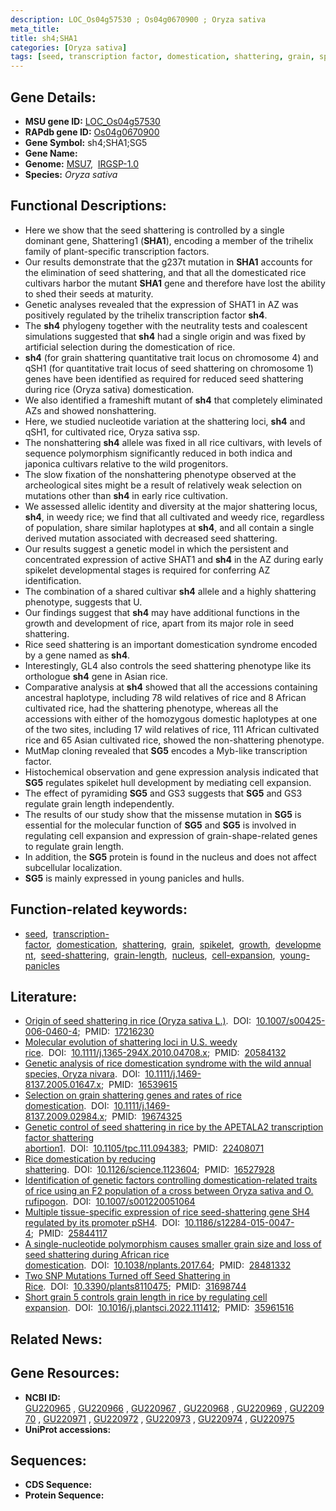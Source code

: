 ```yaml
---
description: LOC_Os04g57530 ; Os04g0670900 ; Oryza sativa
meta_title:
title: sh4;SHA1
categories: [Oryza sativa]
tags: [seed, transcription factor, domestication, shattering, grain, spikelet, growth, development, seed shattering, grain length, nucleus, cell expansion, young panicles]
---
```


## Gene Details:
- **MSU gene ID:** [LOC_Os04g57530](http://rice.uga.edu/cgi-bin/ORF_infopage.cgi?orf=LOC_Os04g57530)  
- **RAPdb gene ID:** [Os04g0670900](https://rapdb.dna.affrc.go.jp/locus/?name=Os04g0670900)  
- **Gene Symbol:** sh4;SHA1;SG5
- **Gene Name:**
- **Genome:**  [MSU7](http://rice.uga.edu/),&nbsp;&nbsp;[IRGSP-1.0](https://rapdb.dna.affrc.go.jp/download/irgsp1.html)
- **Species:** *Oryza sativa*

## Functional Descriptions:
   - Here we show that the seed shattering is controlled by a single dominant gene, Shattering1 (**SHA1**), encoding a member of the trihelix family of plant-specific transcription factors.
   - Our results demonstrate that the g237t mutation in **SHA1** accounts for the elimination of seed shattering, and that all the domesticated rice cultivars harbor the mutant **SHA1** gene and therefore have lost the ability to shed their seeds at maturity.
   - Genetic analyses revealed that the expression of SHAT1 in AZ was positively regulated by the trihelix transcription factor **sh4**.
   - The **sh4** phylogeny together with the neutrality tests and coalescent simulations suggested that **sh4** had a single origin and was fixed by artificial selection during the domestication of rice.
   - **sh4** (for grain shattering quantitative trait locus on chromosome 4) and qSH1 (for quantitative trait locus of seed shattering on chromosome 1) genes have been identified as required for reduced seed shattering during rice (Oryza sativa) domestication.
   - We also identified a frameshift mutant of **sh4** that completely eliminated AZs and showed nonshattering.
   - Here, we studied nucleotide variation at the shattering loci, **sh4** and qSH1, for cultivated rice, Oryza sativa ssp.
   - The nonshattering **sh4** allele was fixed in all rice cultivars, with levels of sequence polymorphism significantly reduced in both indica and japonica cultivars relative to the wild progenitors.
   - The slow fixation of the nonshattering phenotype observed at the archeological sites might be a result of relatively weak selection on mutations other than **sh4** in early rice cultivation.
   - We assessed allelic identity and diversity at the major shattering locus, **sh4**, in weedy rice; we find that all cultivated and weedy rice, regardless of population, share similar haplotypes at **sh4**, and all contain a single derived mutation associated with decreased seed shattering.
   - Our results suggest a genetic model in which the persistent and concentrated expression of active SHAT1 and **sh4** in the AZ during early spikelet developmental stages is required for conferring AZ identification.
   - The combination of a shared cultivar **sh4** allele and a highly shattering phenotype, suggests that U.
   - Our findings suggest that **sh4** may have additional functions in the growth and development of rice, apart from its major role in seed shattering.
   - Rice seed shattering is an important domestication syndrome encoded by a gene named as **sh4**.
   - Interestingly, GL4 also controls the seed shattering phenotype like its orthologue **sh4** gene in Asian rice.
   - Comparative analysis at **sh4** showed that all the accessions containing ancestral haplotype, including 78 wild relatives of rice and 8 African cultivated rice, had the shattering phenotype, whereas all the accessions with either of the homozygous domestic haplotypes at one of the two sites, including 17 wild relatives of rice, 111 African cultivated rice and 65 Asian cultivated rice, showed the non-shattering phenotype.
   - MutMap cloning revealed that **SG5** encodes a Myb-like transcription factor.
   - Histochemical observation and gene expression analysis indicated that **SG5** regulates spikelet hull development by mediating cell expansion.
   - The effect of pyramiding **SG5** and GS3 suggests that **SG5** and GS3 regulate grain length independently.
   - The results of our study show that the missense mutation in **SG5** is essential for the molecular function of **SG5** and **SG5** is involved in regulating cell expansion and expression of grain-shape-related genes to regulate grain length.
   - In addition, the **SG5** protein is found in the nucleus and does not affect subcellular localization.
   - **SG5** is mainly expressed in young panicles and hulls.

## Function-related keywords:
   - [seed](/tags/seed/),&nbsp;&nbsp;[transcription-factor](/tags/transcription-factor/),&nbsp;&nbsp;[domestication](/tags/domestication/),&nbsp;&nbsp;[shattering](/tags/shattering/),&nbsp;&nbsp;[grain](/tags/grain/),&nbsp;&nbsp;[spikelet](/tags/spikelet/),&nbsp;&nbsp;[growth](/tags/growth/),&nbsp;&nbsp;[development](/tags/development/),&nbsp;&nbsp;[seed-shattering](/tags/seed-shattering/),&nbsp;&nbsp;[grain-length](/tags/grain-length/),&nbsp;&nbsp;[nucleus](/tags/nucleus/),&nbsp;&nbsp;[cell-expansion](/tags/cell-expansion/),&nbsp;&nbsp;[young-panicles](/tags/young-panicles/)

## Literature:
   - [Origin of seed shattering in rice (Oryza sativa L.)](https://www.doi.org/10.1007/s00425-006-0460-4).&nbsp;&nbsp;DOI:&nbsp;&nbsp;[10.1007/s00425-006-0460-4](https://www.doi.org/10.1007/s00425-006-0460-4);&nbsp;&nbsp;PMID:&nbsp;&nbsp;[17216230](https://pubmed.ncbi.nlm.nih.gov/17216230/)
   - [Molecular evolution of shattering loci in U.S. weedy rice](https://www.doi.org/10.1111/j.1365-294X.2010.04708.x).&nbsp;&nbsp;DOI:&nbsp;&nbsp;[10.1111/j.1365-294X.2010.04708.x](https://www.doi.org/10.1111/j.1365-294X.2010.04708.x);&nbsp;&nbsp;PMID:&nbsp;&nbsp;[20584132](https://pubmed.ncbi.nlm.nih.gov/20584132/)
   - [Genetic analysis of rice domestication syndrome with the wild annual species, Oryza nivara](https://www.doi.org/10.1111/j.1469-8137.2005.01647.x).&nbsp;&nbsp;DOI:&nbsp;&nbsp;[10.1111/j.1469-8137.2005.01647.x](https://www.doi.org/10.1111/j.1469-8137.2005.01647.x);&nbsp;&nbsp;PMID:&nbsp;&nbsp;[16539615](https://pubmed.ncbi.nlm.nih.gov/16539615/)
   - [Selection on grain shattering genes and rates of rice domestication](https://www.doi.org/10.1111/j.1469-8137.2009.02984.x).&nbsp;&nbsp;DOI:&nbsp;&nbsp;[10.1111/j.1469-8137.2009.02984.x](https://www.doi.org/10.1111/j.1469-8137.2009.02984.x);&nbsp;&nbsp;PMID:&nbsp;&nbsp;[19674325](https://pubmed.ncbi.nlm.nih.gov/19674325/)
   - [Genetic control of seed shattering in rice by the APETALA2 transcription factor shattering abortion1](https://www.doi.org/10.1105/tpc.111.094383).&nbsp;&nbsp;DOI:&nbsp;&nbsp;[10.1105/tpc.111.094383](https://www.doi.org/10.1105/tpc.111.094383);&nbsp;&nbsp;PMID:&nbsp;&nbsp;[22408071](https://pubmed.ncbi.nlm.nih.gov/22408071/)
   - [Rice domestication by reducing shattering](https://www.doi.org/10.1126/science.1123604).&nbsp;&nbsp;DOI:&nbsp;&nbsp;[10.1126/science.1123604](https://www.doi.org/10.1126/science.1123604);&nbsp;&nbsp;PMID:&nbsp;&nbsp;[16527928](https://pubmed.ncbi.nlm.nih.gov/16527928/)
   - [Identification of genetic factors controlling domestication-related traits of rice using an F2 population of a cross between Oryza sativa and O. rufipogon](https://www.doi.org/10.1007/s001220051064).&nbsp;&nbsp;DOI:&nbsp;&nbsp;[10.1007/s001220051064](https://www.doi.org/10.1007/s001220051064)
   - [Multiple tissue-specific expression of rice seed-shattering gene SH4 regulated by its promoter pSH4](https://www.doi.org/10.1186/s12284-015-0047-4).&nbsp;&nbsp;DOI:&nbsp;&nbsp;[10.1186/s12284-015-0047-4](https://www.doi.org/10.1186/s12284-015-0047-4);&nbsp;&nbsp;PMID:&nbsp;&nbsp;[25844117](https://pubmed.ncbi.nlm.nih.gov/25844117/)
   - [A single-nucleotide polymorphism causes smaller grain size and loss of seed shattering during African rice domestication](https://www.doi.org/10.1038/nplants.2017.64).&nbsp;&nbsp;DOI:&nbsp;&nbsp;[10.1038/nplants.2017.64](https://www.doi.org/10.1038/nplants.2017.64);&nbsp;&nbsp;PMID:&nbsp;&nbsp;[28481332](https://pubmed.ncbi.nlm.nih.gov/28481332/)
   - [Two SNP Mutations Turned off Seed Shattering in Rice](https://www.doi.org/10.3390/plants8110475).&nbsp;&nbsp;DOI:&nbsp;&nbsp;[10.3390/plants8110475](https://www.doi.org/10.3390/plants8110475);&nbsp;&nbsp;PMID:&nbsp;&nbsp;[31698744](https://pubmed.ncbi.nlm.nih.gov/31698744/)
   - [Short grain 5 controls grain length in rice by regulating cell expansion](https://www.doi.org/10.1016/j.plantsci.2022.111412).&nbsp;&nbsp;DOI:&nbsp;&nbsp;[10.1016/j.plantsci.2022.111412](https://www.doi.org/10.1016/j.plantsci.2022.111412);&nbsp;&nbsp;PMID:&nbsp;&nbsp;[35961516](https://pubmed.ncbi.nlm.nih.gov/35961516/)

## Related News:

## Gene Resources:
- **NCBI ID:**  [GU220965](http://www.ncbi.nlm.nih.gov/nuccore/GU220965)&nbsp;,&nbsp;[GU220966](http://www.ncbi.nlm.nih.gov/nuccore/GU220966)&nbsp;,&nbsp;[GU220967](http://www.ncbi.nlm.nih.gov/nuccore/GU220967)&nbsp;,&nbsp;[GU220968](http://www.ncbi.nlm.nih.gov/nuccore/GU220968)&nbsp;,&nbsp;[GU220969](http://www.ncbi.nlm.nih.gov/nuccore/GU220969)&nbsp;,&nbsp;[GU220970](http://www.ncbi.nlm.nih.gov/nuccore/GU220970)&nbsp;,&nbsp;[GU220971](http://www.ncbi.nlm.nih.gov/nuccore/GU220971)&nbsp;,&nbsp;[GU220972](http://www.ncbi.nlm.nih.gov/nuccore/GU220972)&nbsp;,&nbsp;[GU220973](http://www.ncbi.nlm.nih.gov/nuccore/GU220973)&nbsp;,&nbsp;[GU220974](http://www.ncbi.nlm.nih.gov/nuccore/GU220974)&nbsp;,&nbsp;[GU220975](http://www.ncbi.nlm.nih.gov/nuccore/GU220975)
- **UniProt accessions:** [](https://www.uniprot.org/uniprotkb//entry)

## Sequences:
- **CDS Sequence:**
- **Protein Sequence:**
